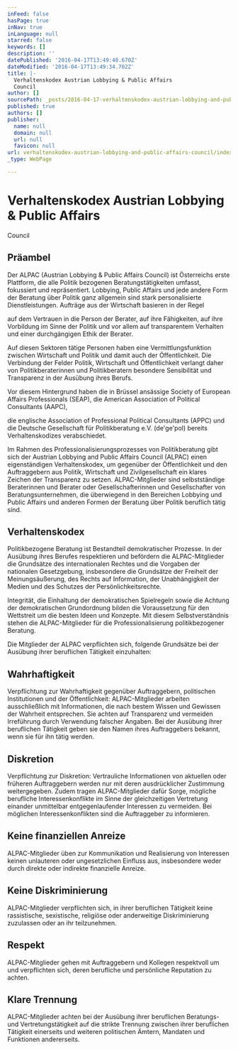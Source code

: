 ```yaml
---
inFeed: false
hasPage: true
inNav: true
inLanguage: null
starred: false
keywords: []
description: ''
datePublished: '2016-04-17T13:49:40.670Z'
dateModified: '2016-04-17T13:49:34.702Z'
title: |-
  Verhaltenskodex Austrian Lobbying & Public Affairs
  Council
author: []
sourcePath: _posts/2016-04-17-verhaltenskodex-austrian-lobbying-and-public-affairs-council.md
published: true
authors: []
publisher:
  name: null
  domain: null
  url: null
  favicon: null
url: verhaltenskodex-austrian-lobbying-and-public-affairs-council/index.html
_type: WebPage

---
```

# Verhaltenskodex Austrian Lobbying & Public Affairs
Council

## Präambel

Der ALPAC (Austrian Lobbying & Public
Affairs Council) ist Österreichs erste Plattform, die alle Politik bezogenen
Beratungstätigkeiten umfasst, fokussiert und repräsentiert. Lobbying, Public
Affairs und jede andere Form der Beratung über Politik ganz allgemein sind
stark personalisierte Dienstleistungen. Aufträge aus der Wirtschaft basieren in
der Regel

auf dem Vertrauen in die
Person der Berater, auf ihre Fähigkeiten, auf ihre Vorbildung im Sinne der
Politik und vor allem auf transparentem Verhalten und einer durchgängigen Ethik
der Berater.

Auf diesen Sektoren tätige Personen haben
eine Vermittlungsfunktion zwischen Wirtschaft und Politik und damit auch der
Öffentlichkeit. Die Verbindung der Felder Politik, Wirtschaft und
Öffentlichkeit verlangt daher von Politikberaterinnen und Politikberatern
besondere Sensibilität und Transparenz in der Ausübung ihres Berufs.

Vor diesem Hintergrund haben die in Brüssel
ansässige Society of European Affairs Professionals (SEAP), die American
Association of Political Consultants (AAPC),

die englische Association of Professional Political
Consultants (APPC) und die Deutsche Gesellschaft für Politikberatung e.V.
(de'ge'pol) bereits Verhaltenskodizes verabschiedet.

Im Rahmen des
Professionalisierungsprozesses von Politikberatung gibt sich der Austrian
Lobbying and Public Affairs Council (ALPAC) einen eigenständigen
Verhaltenskodex, um gegenüber der Öffentlichkeit und den Auftraggebern aus
Politik, Wirtschaft und Zivilgesellschaft ein klares Zeichen der Transparenz zu
setzen. ALPAC-Mitglieder sind selbstständige Beraterinnen und Berater oder
Gesellschafterinnen und Gesellschafter von Beratungsunternehmen, die
überwiegend in den Bereichen Lobbying und Public Affairs und anderen Formen der
Beratung über Politik beruflich tätig sind.

## Verhaltenskodex 

Politikbezogene Beratung ist Bestandteil
demokratischer Prozesse. In der Ausübung ihres Berufes respektieren und
befördern die ALPAC-Mitglieder die Grundsätze des internationalen Rechtes und
die Vorgaben der nationalen Gesetzgebung, insbesondere die Grundsätze der
Freiheit der Meinungsäußerung, des Rechts auf Information, der Unabhängigkeit
der Medien und des Schutzes der Persönlichkeitsrechte.

Integrität, die Einhaltung der
demokratischen Spielregeln sowie die Achtung der demokratischen Grundordnung
bilden die Voraussetzung für den Wettstreit um die besten Ideen und Konzepte.
Mit diesem Selbstverständnis stehen die ALPAC-Mitglieder für die Professionalisierung
politikbezogener Beratung.

Die Mitglieder der ALPAC verpflichten sich,
folgende Grundsätze bei der Ausübung ihrer beruflichen Tätigkeit einzuhalten:

## Wahrhaftigkeit

Verpflichtung zur Wahrhaftigkeit gegenüber
Auftraggebern, politischen Institutionen und der Öffentlichkeit:
ALPAC-Mitglieder arbeiten ausschließlich mit Informationen, die nach bestem
Wissen und Gewissen der Wahrheit entsprechen. Sie achten auf Transparenz und
vermeiden Irreführung durch Verwendung falscher Angaben. Bei der Ausübung ihrer
beruflichen Tätigkeit geben sie den Namen ihres Auftraggebers bekannt, wenn sie
für ihn tätig werden.

## Diskretion

Verpflichtung zur Diskretion: Vertrauliche
Informationen von aktuellen oder früheren Auftraggebern werden nur mit deren
ausdrücklicher Zustimmung weitergegeben. Zudem tragen ALPAC-Mitglieder dafür
Sorge, mögliche berufliche Interessenkonflikte im Sinne der gleichzeitigen
Vertretung einander unmittelbar entgegenlaufender Interessen zu vermeiden. Bei
möglichen Interessenkonflikten sind die Auftraggeber zu informieren.

## Keine finanziellen Anreize

ALPAC-Mitglieder üben zur Kommunikation und
Realisierung von Interessen keinen unlauteren oder ungesetzlichen Einfluss aus,
insbesondere weder durch direkte oder indirekte finanzielle Anreize.

## Keine Diskriminierung

ALPAC-Mitglieder verpflichten sich, in
ihrer beruflichen Tätigkeit keine rassistische, sexistische, religiöse oder
anderweitige Diskriminierung zuzulassen oder an ihr teilzunehmen.

## Respekt

ALPAC-Mitglieder gehen mit Auftraggebern
und Kollegen respektvoll um und verpflichten sich, deren berufliche und
persönliche Reputation zu achten.

## Klare Trennung

ALPAC-Mitglieder achten bei der Ausübung
ihrer beruflichen Beratungs- und Vertretungstätigkeit auf die strikte Trennung
zwischen ihrer beruflichen Tätigkeit einerseits und weiteren politischen
Ämtern, Mandaten und Funktionen andererseits.